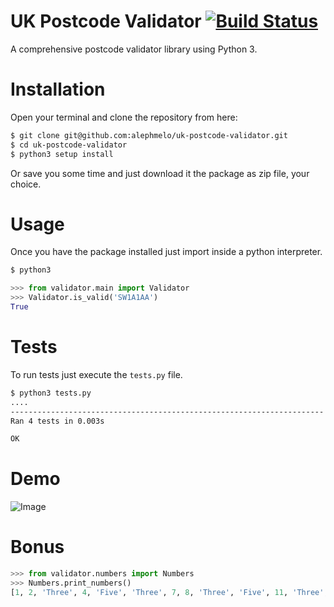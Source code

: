 # UK Postcode Validator [![Build Status](https://travis-ci.org/alephmelo/uk-postcode-validator.svg?branch=master)](https://travis-ci.org/alephmelo/uk-postcode-validator)
A comprehensive postcode validator library using Python 3.

# Installation
Open your terminal and clone the repository from here:
```bash
$ git clone git@github.com:alephmelo/uk-postcode-validator.git
$ cd uk-postcode-validator
$ python3 setup install
```

Or save you some time and just download it the package as zip file, your choice.

# Usage
Once you have the package installed just import inside a python interpreter.

```bash
$ python3
```
```python
>>> from validator.main import Validator
>>> Validator.is_valid('SW1A1AA')
True
```

# Tests
To run tests just execute the `tests.py` file.

```bash
$ python3 tests.py
....
----------------------------------------------------------------------
Ran 4 tests in 0.003s

OK

```

# Demo
![Image](../master/assets/demo.gif?raw=true)

# Bonus
```python
>>> from validator.numbers import Numbers
>>> Numbers.print_numbers()
[1, 2, 'Three', 4, 'Five', 'Three', 7, 8, 'Three', 'Five', 11, 'Three', 13, 14, 'ThreeFive', 16, 17, 'Three', 19, 'Five', 'Three', 22, 23, 'Three', 'Five', 26, 'Three', 28, 29, 'ThreeFive', 31, 32, 'Three', 34, 'Five', 'Three', 37, 38, 'Three', 'Five', 41, 'Three', 43, 44, 'ThreeFive', 46, 47, 'Three', 49, 'Five', 'Three', 52, 53, 'Three', 'Five', 56, 'Three', 58, 59, 'ThreeFive', 61, 62, 'Three', 64, 'Five', 'Three', 67, 68, 'Three', 'Five', 71, 'Three', 73, 74, 'ThreeFive', 76, 77, 'Three', 79, 'Five', 'Three', 82, 83, 'Three', 'Five', 86, 'Three', 88, 89, 'ThreeFive', 91, 92, 'Three', 94, 'Five', 'Three', 97, 98, 'Three', 'Five']

```